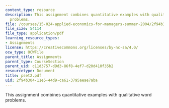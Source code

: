 ```yaml
---
content_type: resource
description: This assignment combines quantitative examples with qualitative word
  problems.
file: /courses/15-024-applied-economics-for-managers-summer-2004/2f94b30411e544d9ca613795aeae7aba_pset2.pdf
file_size: 54114
file_type: application/pdf
learning_resource_types:
- Assignments
license: https://creativecommons.org/licenses/by-nc-sa/4.0/
ocw_type: OCWFile
parent_title: Assignments
parent_type: CourseSection
parent_uid: c11d3757-d9d3-86f8-4ef7-d20d410f35b2
resourcetype: Document
title: pset2.pdf
uid: 2f94b304-11e5-44d9-ca61-3795aeae7aba
---
```

This assignment combines quantitative examples with qualitative word problems.
